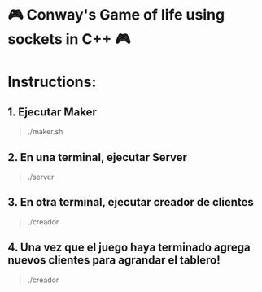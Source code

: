 # :video_game: Conway's Game of life using sockets in C++ :video_game:

# Instructions:

## 1. Ejecutar Maker

> ./maker.sh

## 2. En una terminal, ejecutar Server

> ./server

## 3. En otra terminal, ejecutar creador de clientes

> ./creador

## 4. Una vez que el juego haya terminado agrega nuevos clientes para agrandar el tablero!

> ./creador
